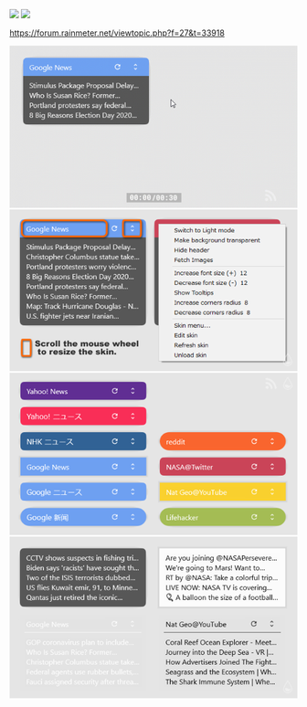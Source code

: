 ![](https://img.shields.io/badge/OS-Windows%2010-0078D6?style=flat&logo=windows) ![](https://img.shields.io/github/v/release/nek7u/FeedMoe?style=flat&include_prereleases)  
<!-- ![GitHub release (latest by date including pre-releases)](https://img.shields.io/github/v/release/nek7u/FeedMoe?include_prereleases) -->

https://forum.rainmeter.net/viewtopic.php?f=27&t=33918  

<!-- ![](https://repository-images.githubusercontent.com/223094125/b5cc9980-be4f-11ea-9b89-9f58aa4e5eab) -->
![](https://raw.githubusercontent.com/nek7u/FeedMoe/master/m/640x360_FeedMoe_resize.gif)  
![](https://raw.githubusercontent.com/nek7u/FeedMoe/master/m/640x360_FeedMoe_MouseAction.png)  
![](https://raw.githubusercontent.com/nek7u/FeedMoe/master/m/640x360_FeedMoe_FeedsList.png)  
![](https://raw.githubusercontent.com/nek7u/FeedMoe/master/m/640x360_FeedMoe_Themes.png)  
